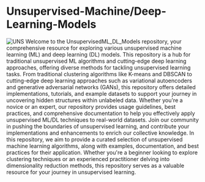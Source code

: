 # Unsupervised-Machine/Deep-Learning-Models
![UNS](https://databasetown.com/wp-content/uploads/2023/05/Unsupervised-Learning.jpg)
Welcome to the UnsupervisedML_DL_Models repository, your comprehensive resource for exploring various unsupervised machine learning (ML) and deep learning (DL) models. This repository is a hub for traditional unsupervised ML algorithms and cutting-edge deep learning approaches, offering diverse methods for tackling unsupervised learning tasks. From traditional clustering algorithms like K-means and DBSCAN to cutting-edge deep learning approaches such as variational autoencoders and generative adversarial networks (GANs), this repository offers detailed implementations, tutorials, and example datasets to support your journey in uncovering hidden structures within unlabeled data. Whether you're a novice or an expert, our repository provides usage guidelines, best practices, and comprehensive documentation to help you effectively apply unsupervised ML/DL techniques to real-world datasets. Join our community in pushing the boundaries of unsupervised learning, and contribute your implementations and enhancements to enrich our collective knowledge. In this repository, we aim to provide a curated selection of unsupervised machine learning algorithms, along with examples, documentation, and best practices for their application. Whether you're a beginner looking to explore clustering techniques or an experienced practitioner delving into dimensionality reduction methods, this repository serves as a valuable resource for your journey in unsupervised learning.

